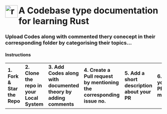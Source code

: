 
<h1><img src="https://github.com/SjxSubham/Rust/assets/142329838/c276b246-c373-42d2-95b0-05abee48b33b" align= "left" alt="rust" width="40" height="40" href=""/> A Codebase type documentation for learning Rust </h1>

### Upload Codes along with commented thery conecept in their corresponding folder by categorising their topics...


#### Instructions
<table>
<tc>
<td><B>
1. Fork & Star the Repo 
  
  </td></B><td><b>
2.  Clone the repo in your Local System</b></td><td><b>
3.  Add Codes along with documented theory by adding comments</b></td><td><b>
4.  Create a Pull request by mentioning the corresponding issue no.</b></td><td><b>
5.  Add a short description about your PR</b></td><td><b>
6.  Get your PR merged</b>
</td>
</tc>

</table>
